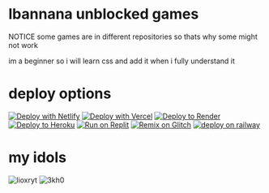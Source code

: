    <h1>lbannana unblocked games</h1>
   <p>NOTICE some games are in different repositories so thats why some might not work</p>
im a beginner so i will learn css and add it when i fully understand it

   <h1>deploy options</h1>
   

[![Deploy with Netlify](https://binbashbanana.github.io/deploy-buttons/buttons/remade/netlify.svg)](https://app.netlify.com/start/deploy?repository=https://github.com/lbannana/lbannana.github.io)
[![Deploy with Vercel](https://binbashbanana.github.io/deploy-buttons/buttons/remade/vercel.svg)](https://vercel.com/new/clone?repository-url=https://github.com/lbannana/lbannana.github.io) 
[![Deploy to Render](https://binbashbanana.github.io/deploy-buttons/buttons/remade/render.svg)](https://render.com/deploy?repo=https://github.com/lbannana/lbannana.github.io)
[![Deploy to Heroku](https://binbashbanana.github.io/deploy-buttons/buttons/remade/heroku.svg)](https://heroku.com/deploy/?template=https://github.com/lbannana/lbannana.github.io)
[![Run on Replit](https://binbashbanana.github.io/deploy-buttons/buttons/remade/replit.svg)](https://github.com/lbannana/lbannana.github.io)
[![Remix on Glitch](https://binbashbanana.github.io/deploy-buttons/buttons/remade/glitch.svg)](https://glitch.com/edit/#!/import/github/lbannana/lbannana.github.io)
[![deploy on railway](https://binbashbanana.github.io/deploy-buttons/buttons/remade/railway.svg)](https://railway.app/new/template?template=https://github.com/lbannana/lbannana.github.io})


<h1>my idols</h1>

![lioxryt](https://user-images.githubusercontent.com/100804904/233719675-670b0f48-9286-476b-a356-12e32a1f709e.png)
![3kh0](https://user-images.githubusercontent.com/100804904/233719822-b34caa11-ca7f-436b-950b-1a70f013ed0c.jpg)



